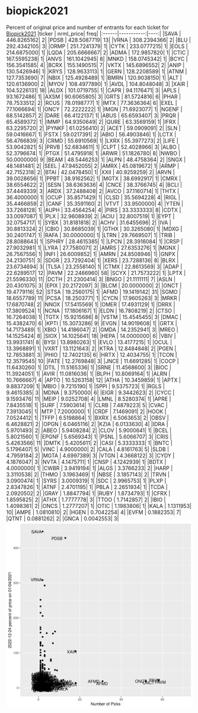 # biopick2021
Percent of original price and number of entrants for each ticket for [Biopick2021](https://twitter.com/hashtag/Biopick2021)
|ticker |  nrml_price| freq|
|:------|-----------:|----:|
|SAVA   | 446.8265162|    2|
|PDSB   | 428.5087719|   13|
|VRNA   | 308.2394366|    2|
|BLU    | 292.4342105|    3|
|ORMP   | 251.7241379|    1|
|CYTK   | 233.0777215|    1|
|EOLS   | 214.6875000|    1|
|LQDA   | 205.6666667|    2|
|ADMA   | 172.9857820|    1|
|CTIC   | 167.5595238|    1|
|ANVS   | 161.1042945|    8|
|MNKD   | 158.0745342|    1|
|BCYC   | 156.3541585|    4|
|BCRX   | 155.1490515|    7|
|VKTX   | 145.6896552|    2|
|ANIP   | 130.5426946|    1|
|KRYS   | 128.9633113|    1|
|GERN   | 128.2208589|    1|
|ATNM   | 127.7353690|    7|
|NBIX   | 125.4928489|    1|
|BMRN   | 120.9038150|    1|
|ALT    | 120.6136900|    2|
|MYOV   | 108.4977890|    1|
|AVDL   | 104.8048048|    3|
|XAIR   | 104.5226131|   18|
|ALDX   | 101.0719755|    1|
|CAPR   |  94.1176471|    3|
|APLS   |  93.1672486|    1|
|AXSM   |  90.6065805|    3|
|GRTS   |  81.5724816|    6|
|PHAR   |  78.7533512|    2|
|RCUS   |  78.0198777|    1|
|IMTX   |  77.3636364|    6|
|EXEL   |  77.1066694|    1|
|ONCY   |  72.2222222|    1|
|IMGN   |  71.6923077|    1|
|NGENF  |  68.5142857|    2|
|DARE   |  66.4122137|    1|
|ABUS   |  65.6593407|    3|
|PRQR   |  65.4589372|    1|
|IMMP   |  64.9350649|    2|
|QURE   |  63.3569159|    1|
|IFRX   |  63.2295720|    2|
|PYNKF  |  61.0256410|    2|
|ACET   |  59.0909091|    2|
|SLN    |  59.0416667|    1|
|FSTX   |  59.0217391|    2|
|ABIO   |  56.4903846|    1|
|LCTX   |  56.4766839|    3|
|CRMD   |  55.6910569|    1|
|LXRX   |  55.3977273|    2|
|LIFE   |  53.9042821|    5|
|PRVB   |  52.6834611|    1|
|CLPT   |  52.4028966|    3|
|ALBO   |  52.3796674|    1|
|PTGX   |  51.4795918|    1|
|ARWR   |  51.1826780|    8|
|NWBO   |  50.0000000|    9|
|BEAM   |  48.5446253|    1|
|ALPN   |  48.4758364|    2|
|SNGX   |  48.1481481|    2|
|SEEL   |  47.9452055|    2|
|AMRX   |  45.0819672|    1|
|ARMP   |  42.7152318|    2|
|BTAI   |  42.0478450|    1|
|XXII   |  40.9259259|    2|
|ARVN   |  39.0028656|    1|
|PPBT   |  38.9162562|    1|
|MGTX   |  38.6992917|    1|
|CMRX   |  38.6554622|    2|
|SESN   |  38.6363636|    4|
|CNCE   |  38.3766745|    4|
|BCLI   |  37.4449339|    3|
|ARDX   |  37.2488408|    2|
|AVCO   |  37.1160714|    1|
|THTX   |  36.4000000|    1|
|OCUP   |  35.8571429|    1|
|CLSD   |  35.5694228|    4|
|RIGL   |  35.4466859|    2|
|CANF   |  35.3591160|    2|
|VTVT   |  33.9500000|    4|
|YTEN   |  33.7268128|    1|
|AUPH   |  33.4564254|    4|
|PIRS   |  33.3333333|    8|
|CDTX   |  33.0097087|    1|
|PLX    |  32.9608939|    2|
|ACIU   |  32.8007519|    1|
|EYPT   |  32.0754717|    1|
|SYBX   |  31.8181818|    2|
|ACHV   |  31.6455696|    2|
|IVA    |  30.8813324|    2|
|CBIO   |  30.8685039|    1|
|GTHX   |  30.3265080|    1|
|MDXG   |  30.2401747|    1|
|RAFA   |  30.0000000|    1|
|LTRN   |  29.7669507|    1|
|TRIB   |  28.8088643|    1|
|SPHRY  |  28.4615385|    1|
|LPCN   |  28.3916084|    1|
|CRSP   |  27.9032981|    1|
|LYRA   |  27.7580071|    2|
|AMRS   |  27.6353276|    1|
|MGNX   |  26.7567556|    1|
|INFI   |  26.6009852|    1|
|AMRN   |  24.8508946|    1|
|GNPX   |  24.2130751|    3|
|SDGR   |  23.7292404|    1|
|XERS   |  23.7288136|    8|
|BLRX   |  23.6734694|    3|
|TLSA   |  23.2558140|    1|
|CTMX   |  22.8613569|    3|
|ADAP   |  22.6289517|   12|
|PAVM   |  22.2466960|   58|
|SCYX   |  21.7573222|    1|
|LPTX   |  21.5596330|   11|
|DCTH   |  21.2300414|    3|
|BNGO   |  21.1111111|    7|
|ASLN   |  20.4301075|    3|
|EPIX   |  20.2172097|    3|
|BLCM   |  20.0000000|    2|
|ONCT   |  19.4779116|   52|
|STSA   |  19.2560175|    1|
|AFMD   |  19.1419142|   31|
|SGMO   |  18.6557789|   11|
|PCSA   |  18.2503771|    1|
|CYCN   |  17.9605263|    3|
|MRKR   |  17.6870748|    2|
|NNOX   |  17.5415569|    1|
|OMER   |  17.4931129|    1|
|DRRX   |  17.3809524|    1|
|NCNA   |  17.1806167|    1|
|ELDN   |  16.7808219|    2|
|CTSO   |  16.7264038|    1|
|TGTX   |  15.9215686|    8|
|VSTM   |  15.4545455|    3|
|DMAC   |  15.4382470|    6|
|KPTI   |  15.3073286|    9|
|EVGN   |  14.9019608|    1|
|GRTX   |  14.7173489|    1|
|XBIO   |  14.4186047|    2|
|GMDA   |  14.2352941|    3|
|MREO   |  14.1525424|    8|
|SIOX   |  14.1025641|   18|
|HEPA   |  14.0000000|    6|
|VBIV   |  13.9931741|    8|
|BYSI   |  13.8980263|    1|
|EVLO   |  13.4177215|    1|
|OCUL   |  13.3968891|    1|
|VXRT   |  13.1121643|    2|
|KTRA   |  12.8484848|    2|
|PGEN   |  12.7853881|    3|
|PHIO   |  12.7402135|    6|
|HRTX   |  12.4034755|    1|
|TCON   |  12.3579545|   10|
|FATE   |  12.2769848|    3|
|JNCE   |  11.6691285|    1|
|COCP   |  11.6430260|    1|
|DTIL   |  11.5165336|    1|
|SRNE   |  11.4568600|    3|
|BIOC   |  11.3924051|    1|
|AVIR   |  11.0816036|    1|
|BLPH   |  10.8069164|    1|
|ALRN   |  10.7666667|    4|
|APTO   |  10.5263158|   12|
|ATHA   |  10.3459859|    1|
|APTX   |   9.8837209|    1|
|MBIO   |   9.7215190|    1|
|SPPI   |   9.5375723|    1|
|RGLS   |   9.4615385|    3|
|MDNA   |   9.3750000|    6|
|EIGR   |   9.3442623|    2|
|CYCC   |   9.1593476|   11|
|MEIP   |   9.0252708|    4|
|LMNL   |   8.5280374|    1|
|APRE   |   7.8435518|    1|
|SURF   |   7.5903614|    1|
|CLRB   |   7.4879223|    5|
|CVAC   |   7.3913045|    1|
|MTP    |   7.2000000|    1|
|CRDF   |   7.1469091|    2|
|HOOK   |   7.0524412|    1|
|TFFP   |   6.5198864|    1|
|BXRX   |   6.5063653|    2|
|OBSV   |   6.4628821|    2|
|OPGN   |   6.0465116|    2|
|KZIA   |   6.0133630|    4|
|IDRA   |   5.9701493|    2|
|ABEO   |   5.9408284|    2|
|CLOV   |   5.9000641|    1|
|BCEL   |   5.8021560|    1|
|EPGNF  |   5.6569343|    1|
|PSNL   |   5.6066707|    3|
|CRIS   |   5.4263566|   11|
|DMTK   |   5.4205611|    2|
|CASI   |   5.3333333|    1|
|BNTC   |   5.1796407|    5|
|VINC   |   4.9000000|    2|
|CALA   |   4.8161763|    5|
|SLDB   |   4.7959184|    2|
|MGTA   |   4.6997389|    3|
|VTGN   |   4.3668122|    3|
|CYDY   |   4.1876047|    3|
|NVTA   |   4.1475711|    1|
|CNSP   |   4.1242939|    1|
|BDTX   |   4.0000000|    1|
|CWBR   |   3.9419194|    1|
|ALGS   |   3.3766233|    2|
|HARP   |   3.3110538|    2|
|THMO   |   3.1963469|    1|
|NBSE   |   3.1857143|    2|
|TRVN   |   3.0900474|    1|
|SYRS   |   3.0009319|    1|
|SDC    |   2.9965753|    1|
|PLXP   |   2.8347826|    1|
|ATNF   |   2.4701195|    1|
|PBLA   |   2.2651934|    1|
|TCDA   |   2.0920502|    2|
|GRAY   |   1.8847794|    1|
|RUBY   |   1.8734793|    1|
|CFRX   |   1.8595825|    2|
|ATHX   |   1.7777778|    3|
|TTOO   |   1.7142857|    2|
|IBIO   |   1.4098361|    2|
|ONCS   |   1.2777207|    1|
|OTIC   |   1.1983806|    1|
|KALA   |   1.1311953|   10|
|AMPE   |   1.0810810|    2|
|HGEN   |   0.7042254|    4|
|EVFM   |   0.1882353|    7|
|QTNT   |   0.0881262|    2|
|GNCA   |   0.0042553|    3|
![retvspicks](biopicks.png?raw=true)
